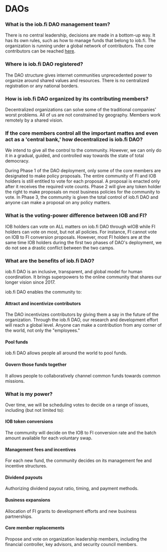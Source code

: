 # DAOs

### What is the iob.fi DAO management team?

There is no central leadership, decisions are made in a bottom-up way. It has its own rules, such as how to manage funds that belong to iob.fi. The organization is running under a global network of contributors. The core contributors can be reached [here](https://discord.gg/nszVFC).&#x20;

### Where is iob.fi DAO registered?

The DAO structure gives internet communities unprecedented power to organize around shared values and resources. There is no centralized registration or any national borders.

### How is iob.fi DAO organized by its contributing members?

Decentralized organizations can solve some of the traditional companies' worst problems. All of us are not constrained by geography. Members work remotely by a shared vision.

### If the core members control all the important mattes and even act as a 'central bank,' how decentralized is iob.fi DAO?

We intend to give all the control to the community. However, we can only do it in a gradual, guided, and controlled way towards the state of total democracy.&#x20;

During Phase 1 of the DAO deployment, only some of the core members are designated to make policy proposals. The entire community of FI and IOB holders is still entitled to vote for each proposal. A proposal is enacted only after it receives the required vote counts. Phase 2 will give any token holder the right to make proposals on most business policies for the community to vote. In Phase 3, the community is given the total control of iob.fi DAO and anyone can make a proposal on any policy matters.&#x20;

### What is the voting-power difference between IOB and FI?&#x20;

IOB holders can vote on ALL matters on iob.fi DAO through wIOB while FI holders can vote on most, but not all policies. For instance, FI cannot vote on IOB to FI conversion proposals. However, most FI holders are at the same time IOB holders during the first two phases of DAO's deployment, we do not see a drastic conflict between the two camps.

### What are the benefits of iob.fi DAO?

iob.fi DAO is an inclusive, transparent, and global model for human coordination. It brings superpowers to the online community that shares our longer vision since 2017.

iob.fi DAO enables the community to:

#### Attract and incentivize contributors

The DAO incentivizes contributors by giving them a say in the future of the organization. Through the iob.fi DAO, our research and development effort will reach a global level. Anyone can make a contribution from any corner of the world, not only the "employees."

#### Pool funds

iob.fi DAO allows people all around the world to pool funds.

#### Govern those funds together

It allows people to collaboratively channel common funds towards common missions.

### What is my power?

Over time, we will be scheduling votes to decide on a range of issues, including (but not limited to):

#### IOB token conversions

The community will decide on the IOB to FI conversion rate and the batch amount available for each voluntary swap.

#### Management fees and incentives

For each new fund, the community decides on its management fee and incentive structures.

#### Dividend payouts

Authorizing dividend payout ratio, timing, and payment methods.

#### Business expansions

Allocation of FI grants to development efforts and new business partnerships.

#### Core member replacements

Propose and vote on organization leadership members, including the financial controller, key advisors, and security council members.
